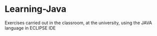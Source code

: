 # Learning-Java
Exercises carried out in the classroom, at the university, using the JAVA language in ECLIPSE IDE
